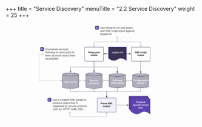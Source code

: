 +++
title = "Service Discovery"
menuTitle = "2.2 Service Discovery"
weight = 25
+++

![](./service-disco2.png)
